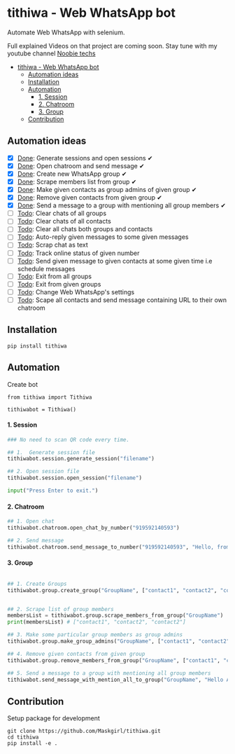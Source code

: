 # tithiwa - Web WhatsApp bot

Automate Web WhatsApp with selenium.

Full explained Videos on that project are coming soon. Stay tune with my youtube channel [Noobie techs](https://www.youtube.com/c/NoobieTechsTithi_mukherjee/)

- [tithiwa - Web WhatsApp bot](#tithiwa---web-whatsapp-bot)
  * [Automation ideas](#automation-ideas)
  * [Installation](#installation)
  * [Automation](#automation)
      - [1. Session](#1-session)
      - [2. Chatroom](#2-chatroom)
      - [3. Group](#3-group)
  * [Contribution](#contribution)

## Automation ideas
- [x] [Done](https://github.com/Tithibots/tithiwa/blob/main/tithiwa/session.py#L16-L63): Generate sessions and open sessions ✔ 
- [x] [Done](https://github.com/Tithibots/tithiwa/blob/main/tithiwa/chatroom.py#L21-L33): Open chatroom and send message ✔ 
- [x] [Done](https://github.com/Tithibots/tithiwa/blob/main/tithiwa/group.py#L19-L33): Create new WhatsApp group ✔ 
- [x] [Done](https://github.com/Tithibots/tithiwa/blob/main/tithiwa/group.py#L35-L52): Scrape members list from group ✔ 
- [x] [Done](https://github.com/Tithibots/tithiwa/blob/main/tithiwa/group.py#L54-L75): Make given contacts as group admins of given group ✔ 
- [x] [Done](https://github.com/Tithibots/tithiwa/blob/main/tithiwa/group.py#L77-L95): Remove given contacts from given group ✔ 
- [x] [Done](https://github.com/Tithibots/tithiwa/blob/main/tithiwa/group.py#L97-L109): Send a message to a group with mentioning all group members ✔ 
- [ ] [Todo](https://github.com/Tithibots/tithiwa/issues/23): Clear chats of all groups  
- [ ] [Todo](https://github.com/Tithibots/tithiwa/issues/24): Clear chats of all contacts 
- [ ] [Todo](https://github.com/Tithibots/tithiwa/issues/25): Clear all chats both groups and contacts 
- [ ] [Todo](https://github.com/Tithibots/tithiwa/issues/26): Auto-reply given messages to some given messages 
- [ ] [Todo](https://github.com/Tithibots/tithiwa/issues/27): Scrap chat as text 
- [ ] [Todo](https://github.com/Tithibots/tithiwa/issues/28): Track online status of given number 
- [ ] [Todo](https://github.com/Tithibots/tithiwa/issues/29): Send given message to given contacts at some given time i.e schedule messages 
- [ ] [Todo](https://github.com/Tithibots/tithiwa/issues/35): Exit from all groups 
- [ ] [Todo](https://github.com/Tithibots/tithiwa/issues/43): Exit from given groups 
- [ ] [Todo](https://github.com/Tithibots/tithiwa/issues/39): Change Web WhatsApp's settings 
- [ ] [Todo](https://github.com/Tithibots/tithiwa/issues/42): Scape all contacts and send message containing URL to their own chatroom 

## Installation
`
pip install tithiwa
`

## Automation

Create bot 
```pythom
from tithiwa import Tithiwa

tithiwabot = Tithiwa()
```


#### 1. Session

```python
### No need to scan QR code every time.

## 1.  Generate session file
tithiwabot.session.generate_session("filename")

## 2. Open session file
tithiwabot.session.open_session("filename")

input("Press Enter to exit.")
```

#### 2. Chatroom 
```python
## 1. Open chat
tithiwabot.chatroom.open_chat_by_number("919592140593")

## 2. Send message
tithiwabot.chatroom.send_message_to_number("919592140593", "Hello, from Tithiwa")
```
#### 3. Group
```python

## 1. Create Groups
tithiwabot.group.create_group("GroupName", ["contact1", "contact2", "contact2"])


## 2. Scrape list of group members 
membersList = tithiwabot.group.scrape_members_from_group("GroupName")
print(membersList) # ["contact1", "contact2", "contact2"]

## 3. Make some particular group members as group admins
tithiwabot.group.make_group_admins("GroupName", ["contact1", "contact2"])

## 4. Remove given contacts from given group 
tithiwabot.group.remove_members_from_group("GroupName", ["contact1", "contact2"])

## 5. Send a message to a group with mentioning all group members
tithiwabot.send_message_with_mention_all_to_group("GroupName", "Hello All")
```

## Contribution
Setup package for development
```buildoutcfg
git clone https://github.com/Maskgirl/tithiwa.git
cd tithiwa
pip install -e .
```
